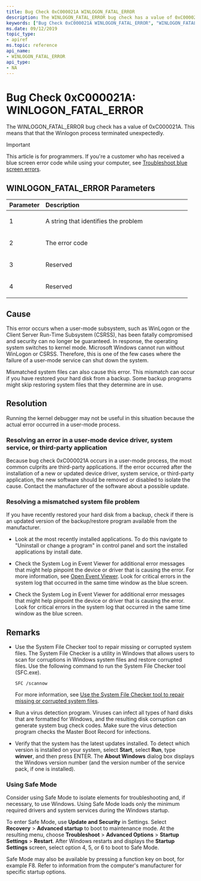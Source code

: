 ```yaml
---
title: Bug Check 0xC000021A WINLOGON_FATAL_ERROR
description: The WINLOGON_FATAL_ERROR bug check has a value of 0xC000021A. This means that the Winlogon process terminated unexpectedly.
keywords: ["Bug Check 0xC000021A WINLOGON_FATAL_ERROR", "WINLOGON_FATAL_ERROR"]
ms.date: 09/12/2019
topic_type:
- apiref
ms.topic: reference
api_name:
- WINLOGON_FATAL_ERROR
api_type:
- NA
---
```


# Bug Check 0xC000021A: WINLOGON\_FATAL\_ERROR

The WINLOGON\_FATAL\_ERROR bug check has a value of 0xC000021A. This means that that the Winlogon process terminated unexpectedly.

> [!IMPORTANT]
> This article is for programmers. If you're a customer who has received a blue screen error code while using your computer, see [Troubleshoot blue screen errors](https://www.windows.com/stopcode).

## WINLOGON\_FATAL\_ERROR Parameters

<table>
<colgroup>
<col width="20%" />
<col width="80%" />
</colgroup>
<thead>
<tr class="header">
<th align="left">Parameter</th>
<th align="left">Description</th>
</tr>
</thead>
<tbody>
<tr class="odd">
<td align="left"><p>1</p></td>
<td align="left"><p>A string that identifies the problem</p></td>
</tr>
<tr class="even">
<td align="left"><p>2</p></td>
<td align="left"><p>The error code</p></td>
</tr>
<tr class="odd">
<td align="left"><p>3</p></td>
<td align="left"><p>Reserved</p></td>
</tr>
<tr class="even">
<td align="left"><p>4</p></td>
<td align="left"><p>Reserved</p></td>
</tr>
</tbody>
</table>

## Cause

This error occurs when a user-mode subsystem, such as WinLogon or the Client Server Run-Time Subsystem (CSRSS), has been fatally compromised and security can no longer be guaranteed. In response, the operating system switches to kernel mode. Microsoft Windows cannot run without WinLogon or CSRSS. Therefore, this is one of the few cases where the failure of a user-mode service can shut down the system.

Mismatched system files can also cause this error. This mismatch can occur if you have restored your hard disk from a backup. Some backup programs might skip restoring system files that they determine are in use.

## Resolution

Running the kernel debugger may not be useful in this situation because the actual error occurred in a user-mode process.

### Resolving an error in a user-mode device driver, system service, or third-party application

Because bug check 0xC000021A occurs in a user-mode process, the most common culprits are third-party applications. If the error occurred after the installation of a new or updated device driver, system service, or third-party application, the new software should be removed or disabled to isolate the cause. Contact the manufacturer of the software about a possible update.

### Resolving a mismatched system file problem

If you have recently restored your hard disk from a backup, check if there is an updated version of the backup/restore program available from the manufacturer.

- Look at the most recently installed applications. To do this navigate to "Uninstall or change a program" in control panel and sort the installed applications by install date.

- Check the System Log in Event Viewer for additional error messages that might help pinpoint the device or driver that is causing the error. For more information, see [Open Event Viewer](https://support.microsoft.com/hub/4338813/windows-help#1TC=windows-7). Look for critical errors in the system log that occurred in the same time window as the blue screen.

-   Check the System Log in Event Viewer for additional error messages that might help pinpoint the device or driver that is causing the error. Look for critical errors in the system log that occurred in the same time window as the blue screen.

## Remarks

- Use the System File Checker tool to repair missing or corrupted system files. The System File Checker is a utility in Windows that allows users to scan for corruptions in Windows system files and restore corrupted files. Use the following command to run the System File Checker tool (SFC.exe).

    ```console
    SFC /scannow
    ```

    For more information, see [Use the System File Checker tool to repair missing or corrupted system files](https://support.microsoft.com/help/929833/use-the-system-file-checker-tool-to-repair-missing-or-corrupted-system).

-   Run a virus detection program. Viruses can infect all types of hard disks that are formatted for Windows, and the resulting disk corruption can generate system bug check codes. Make sure the virus detection program checks the Master Boot Record for infections.

-   Verify that the system has the latest updates installed. To detect which version is installed on your system, select **Start**, select **Run**, type **winver**, and then press ENTER. The **About Windows** dialog box displays the Windows version number (and the version number of the service pack, if one is installed).

### Using Safe Mode

Consider using Safe Mode to isolate elements for troubleshooting and, if necessary, to use Windows. Using Safe Mode loads only the minimum required drivers and system services during the Windows startup.

To enter Safe Mode, use **Update and Security** in Settings. Select **Recovery**&nbsp;&gt; **Advanced startup** to boot to maintenance mode. At the resulting menu, choose **Troubleshoot**&nbsp;&gt; **Advanced Options**&nbsp;&gt; **Startup Settings**&nbsp;&gt; **Restart**. After Windows restarts and displays the **Startup Settings** screen, select option 4, 5, or 6 to boot to Safe Mode.

Safe Mode may also be available by pressing a function key on boot, for example F8. Refer to information from the computer's manufacturer for specific startup options.
